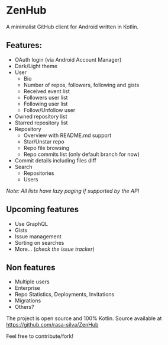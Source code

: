 # ZenHub

A minimalist GitHub client for Android written in Kotlin.

## Features:
 * OAuth login (via Android Account Manager)
 * Dark/Light theme
 * User
    * Bio
    * Number of repos, followers, following and gists
    * Received event list
    * Followers user list
    * Following user list
    * Follow/Unfollow user
 * Owned repository list
 * Starred repository list
 * Repository
    * Overview with README.md support
    * Star/Unstar repo
    * Repo file browsing
    * Repo commits list (only default branch for now)
 * Commit details including files diff
 * Search
    * Repositories
    * Users
    
_Note: All lists have lazy paging if supported by the API_

 
## Upcoming features
 * Use GraphQL
 * Gists
 * Issue management
 * Sorting on searches
 * More... (_check the issue tracker_)

## Non features
 * Multiple users
 * Enterprise
 * Repo Statistics, Deployments, Invitations
 * Migrations
 * Others?

The project is open source and 100% Kotlin.
Source available at https://github.com/rasa-silva/ZenHub 

Feel free to contribute/fork!
